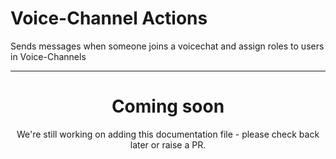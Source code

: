 # Voice-Channel Actions

Sends messages when someone joins a voicechat and assign roles to users in Voice-Channels

<ModuleOverview moduleName="ping-on-vc-join" />

---

<center><h1>Coming soon</h1></center>
<center>We're still working on adding this documentation file - please check back later or raise a PR.</center>